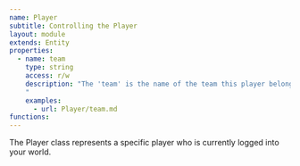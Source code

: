 ```yaml
---
name: Player
subtitle: Controlling the Player
layout: module
extends: Entity
properties:
  - name: team
    type: string
    access: r/w
    description: "The 'team' is the name of the team this player belongs to, or nil if he is not a member of any team.
    "
    examples:
      - url: Player/team.md
functions:
---
```


The Player class represents a specific player who is currently logged into your world.

